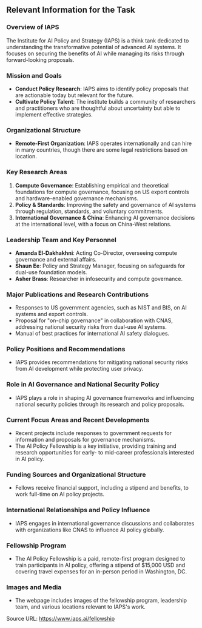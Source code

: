 ## Relevant Information for the Task

### Overview of IAPS
The Institute for AI Policy and Strategy (IAPS) is a think tank dedicated to understanding the transformative potential of advanced AI systems. It focuses on securing the benefits of AI while managing its risks through forward-looking proposals.

### Mission and Goals
- **Conduct Policy Research**: IAPS aims to identify policy proposals that are actionable today but relevant for the future.
- **Cultivate Policy Talent**: The institute builds a community of researchers and practitioners who are thoughtful about uncertainty but able to implement effective strategies.

### Organizational Structure
- **Remote-First Organization**: IAPS operates internationally and can hire in many countries, though there are some legal restrictions based on location.

### Key Research Areas
1. **Compute Governance**: Establishing empirical and theoretical foundations for compute governance, focusing on US export controls and hardware-enabled governance mechanisms.
2. **Policy & Standards**: Improving the safety and governance of AI systems through regulation, standards, and voluntary commitments.
3. **International Governance & China**: Enhancing AI governance decisions at the international level, with a focus on China-West relations.

### Leadership Team and Key Personnel
- **Amanda El-Dakhakhni**: Acting Co-Director, overseeing compute governance and external affairs.
- **Shaun Ee**: Policy and Strategy Manager, focusing on safeguards for dual-use foundation models.
- **Asher Brass**: Researcher in infosecurity and compute governance.

### Major Publications and Research Contributions
- Responses to US government agencies, such as NIST and BIS, on AI systems and export controls.
- Proposal for "on-chip governance" in collaboration with CNAS, addressing national security risks from dual-use AI systems.
- Manual of best practices for international AI safety dialogues.

### Policy Positions and Recommendations
- IAPS provides recommendations for mitigating national security risks from AI development while protecting user privacy.

### Role in AI Governance and National Security Policy
- IAPS plays a role in shaping AI governance frameworks and influencing national security policies through its research and policy proposals.

### Current Focus Areas and Recent Developments
- Recent projects include responses to government requests for information and proposals for governance mechanisms.
- The AI Policy Fellowship is a key initiative, providing training and research opportunities for early- to mid-career professionals interested in AI policy.

### Funding Sources and Organizational Structure
- Fellows receive financial support, including a stipend and benefits, to work full-time on AI policy projects.

### International Relationships and Policy Influence
- IAPS engages in international governance discussions and collaborates with organizations like CNAS to influence AI policy globally.

### Fellowship Program
- The AI Policy Fellowship is a paid, remote-first program designed to train participants in AI policy, offering a stipend of $15,000 USD and covering travel expenses for an in-person period in Washington, DC.

### Images and Media
- The webpage includes images of the fellowship program, leadership team, and various locations relevant to IAPS's work.

Source URL: https://www.iaps.ai/fellowship